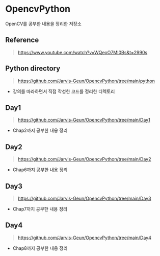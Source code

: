 # OpencvPython
OpenCV를 공부한 내용을 정리한 저장소

## Reference
> https://www.youtube.com/watch?v=WQeoO7MI0Bs&t=2990s

## Python directory
> https://github.com/Jarvis-Geun/OpencvPython/tree/main/python
- 강의를 따라하면서 직접 작성한 코드를 정리한 디렉토리

## Day1
> https://github.com/Jarvis-Geun/OpencvPython/tree/main/Day1
- Chap2까지 공부한 내용 정리

## Day2
> https://github.com/Jarvis-Geun/OpencvPython/tree/main/Day2
- Chap6까지 공부한 내용 정리

## Day3
> https://github.com/Jarvis-Geun/OpencvPython/tree/main/Day3
- Chap7까지 공부한 내용 정리

## Day4
> https://github.com/Jarvis-Geun/OpencvPython/tree/main/Day4
- Chap8까지 공부한 내용 정리